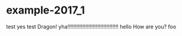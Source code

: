 # example-2017_1

test
yes
test
Dragon! yha!!!!!!!!!!!!!!!!!!!!!!!!!!!!!!!!!!
hello
How are you?
foo
